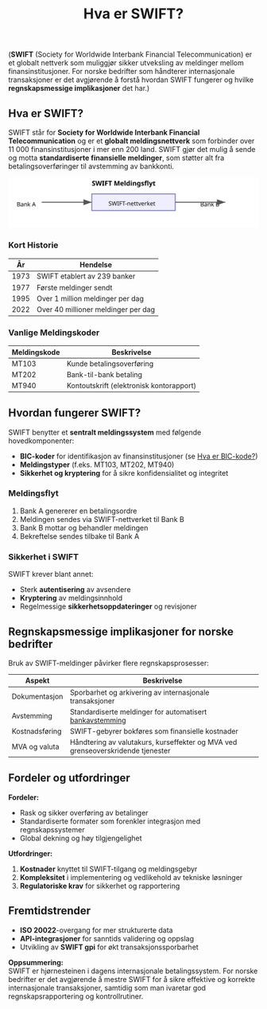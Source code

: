 ﻿---
title: "Hva er SWIFT?"
seoTitle: "Hva er SWIFT?"
meta_description: '(**SWIFT** (Society for Worldwide Interbank Financial Telecommunication) er et globalt nettverk som muliggjør sikker utveksling av meldinger mellom finansinsti...'
slug: hva-er-swift
type: blog
layout: pages/single
---

(**SWIFT** (Society for Worldwide Interbank Financial Telecommunication) er et globalt nettverk som muliggjør sikker utveksling av meldinger mellom finansinstitusjoner. For norske bedrifter som håndterer internasjonale transaksjoner er det avgjørende å forstå hvordan SWIFT fungerer og hvilke **regnskapsmessige implikasjoner** det har.)

## Hva er SWIFT?

SWIFT står for **Society for Worldwide Interbank Financial Telecommunication** og er et **globalt meldingsnettverk** som forbinder over 11 000 finansinstitusjoner i mer enn 200 land. SWIFT gjør det mulig å sende og motta **standardiserte finansielle meldinger**, som støtter alt fra betalingsoverføringer til avstemming av bankkonti.

![SWIFT-nettverket og meldingsflyt](swift-nettverk.svg)

### Kort Historie

| År   | Hendelse                                     |
|------|-----------------------------------------------|
| 1973 | SWIFT etablert av 239 banker                  |
| 1977 | Første meldinger sendt                        |
| 1995 | Over 1 million meldinger per dag             |
| 2022 | Over 40 millioner meldinger per dag           |

### Vanlige Meldingskoder

| Meldingskode | Beskrivelse                               |
|--------------|-------------------------------------------|
| MT103        | Kunde betalingsoverføring                 |
| MT202        | Bank-til-bank betaling                    |
| MT940        | Kontoutskrift (elektronisk kontorapport)  |

## Hvordan fungerer SWIFT?

SWIFT benytter et **sentralt meldingssystem** med følgende hovedkomponenter:

* **BIC-koder** for identifikasjon av finansinstitusjoner (se [Hva er BIC-kode?](/blogs/regnskap/hva-er-bic-kode "Hva er BIC-kode?"))
* **Meldingstyper** (f.eks. MT103, MT202, MT940)
* **Sikkerhet og kryptering** for å sikre konfidensialitet og integritet

### Meldingsflyt

1. Bank A genererer en betalingsordre
2. Meldingen sendes via SWIFT-nettverket til Bank B
3. Bank B mottar og behandler meldingen
4. Bekreftelse sendes tilbake til Bank A

### Sikkerhet i SWIFT

SWIFT krever blant annet:

* Sterk **autentisering** av avsendere
* **Kryptering** av meldingsinnhold
* Regelmessige **sikkerhetsoppdateringer** og revisjoner

## Regnskapsmessige implikasjoner for norske bedrifter

Bruk av SWIFT-meldinger påvirker flere regnskapsprosesser:

| Aspekt                | Beskrivelse                                                          |
|-----------------------|----------------------------------------------------------------------|
| Dokumentasjon         | Sporbarhet og arkivering av internasjonale transaksjoner             |
| Avstemming            | Standardiserte meldinger for automatisert [bankavstemming](/blogs/regnskap/hva-er-avstemming "Hva er Avstemming?") |
| Kostnadsføring        | SWIFT-gebyrer bokføres som finansielle kostnader                     |
| MVA og valuta         | Håndtering av valutakurs, kurseffekter og MVA ved grenseoverskridende tjenester |

## Fordeler og utfordringer

**Fordeler:**

* Rask og sikker overføring av betalinger
* Standardiserte formater som forenkler integrasjon med regnskapssystemer
* Global dekning og høy tilgjengelighet

**Utfordringer:**

1. **Kostnader** knyttet til SWIFT-tilgang og meldingsgebyr
2. **Kompleksitet** i implementering og vedlikehold av tekniske løsninger
3. **Regulatoriske krav** for sikkerhet og rapportering

## Fremtidstrender

* **ISO 20022**-overgang for mer strukturerte data  
* **API-integrasjoner** for sanntids validering og oppslag  
* Utvikling av **SWIFT gpi** for økt transaksjonssporbarhet  

**Oppsummering:**  
SWIFT er hjørnesteinen i dagens internasjonale betalingssystem. For norske bedrifter er det avgjørende å mestre SWIFT for å sikre effektive og korrekte internasjonale transaksjoner, samtidig som man ivaretar god regnskapsrapportering og kontrollrutiner.










